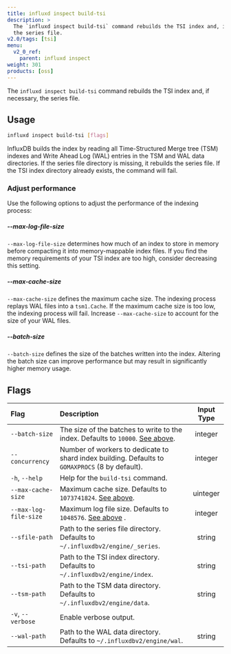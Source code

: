 ```yaml
---
title: influxd inspect build-tsi
description: >
  The `influxd inspect build-tsi` command rebuilds the TSI index and, if necessary,
  the series file.
v2.0/tags: [tsi]
menu:
  v2_0_ref:
    parent: influxd inspect
weight: 301
products: [oss]
---
```


The `influxd inspect build-tsi` command rebuilds the TSI index and, if necessary,
the series file.

## Usage
```sh
influxd inspect build-tsi [flags]
```

InfluxDB builds the index by reading all Time-Structured Merge tree (TSM) indexes
and Write Ahead Log (WAL) entries in the TSM and WAL data directories.
If the series file directory is missing, it rebuilds the series file.
If the TSI index directory already exists, the command will fail.

### Adjust performance
Use the following options to adjust the performance of the indexing process:

##### --max-log-file-size
`--max-log-file-size` determines how much of an index to store in memory before
compacting it into memory-mappable index files.
If you find the memory requirements of your TSI index are too high, consider
decreasing this setting.

##### --max-cache-size
`--max-cache-size` defines the maximum cache size.
The indexing process replays WAL files into a `tsm1.Cache`.
If the maximum cache size is too low, the indexing process will fail.
Increase `--max-cache-size` to account for the size of your WAL files.

##### --batch-size
`--batch-size` defines the size of the batches written into the index.
Altering the batch size can improve performance but may result in significantly
higher memory usage.

## Flags
| Flag                  | Description                                                                                     | Input Type |
|:----                  |:-----------                                                                                     |:----------:|
| `--batch-size`        | The size of the batches to write to the index. Defaults to `10000`. [See above](#batch-size).   | integer    |
| `--concurrency`       | Number of workers to dedicate to shard index building. Defaults to `GOMAXPROCS` (8 by default). | integer    |
| `-h`, `--help`        | Help for the `build-tsi` command.                                                               |            |
| `--max-cache-size`    | Maximum cache size. Defaults to `1073741824`. [See above](#max-cache-size).                     | uinteger   |
| `--max-log-file-size` | Maximum log file size. Defaults to `1048576`. [See above](#max-log-file-size) .                 | integer    |
| `--sfile-path`        | Path to the series file directory. Defaults to `~/.influxdbv2/engine/_series`.                  | string     |
| `--tsi-path`          | Path to the TSI index directory. Defaults to `~/.influxdbv2/engine/index`.                      | string     |
| `--tsm-path`          | Path to the TSM data directory. Defaults to `~/.influxdbv2/engine/data`.                        | string     |
| `-v`, `--verbose`     | Enable verbose output.                                                                          |            |
| `--wal-path`          | Path to the WAL data directory. Defaults to `~/.influxdbv2/engine/wal`.                         | string     |
